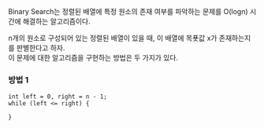 Binary Search는 정렬된 배열에 특정 원소의 존재 여부를 파악하는 문제를 O(logn) 시간에 해결하는 알고리즘이다.

n개의 원소로 구성되어 있는 정렬된 배열이 있을 때, 이 배열에 목푯값 x가 존재하는지를 판별한다고 하자.  
이 문제에 대한 알고리즘을 구현하는 방법은 두 가지가 있다.

### 방법 1
```
int left = 0, right = n - 1;
while (left <= right) {

}
```
